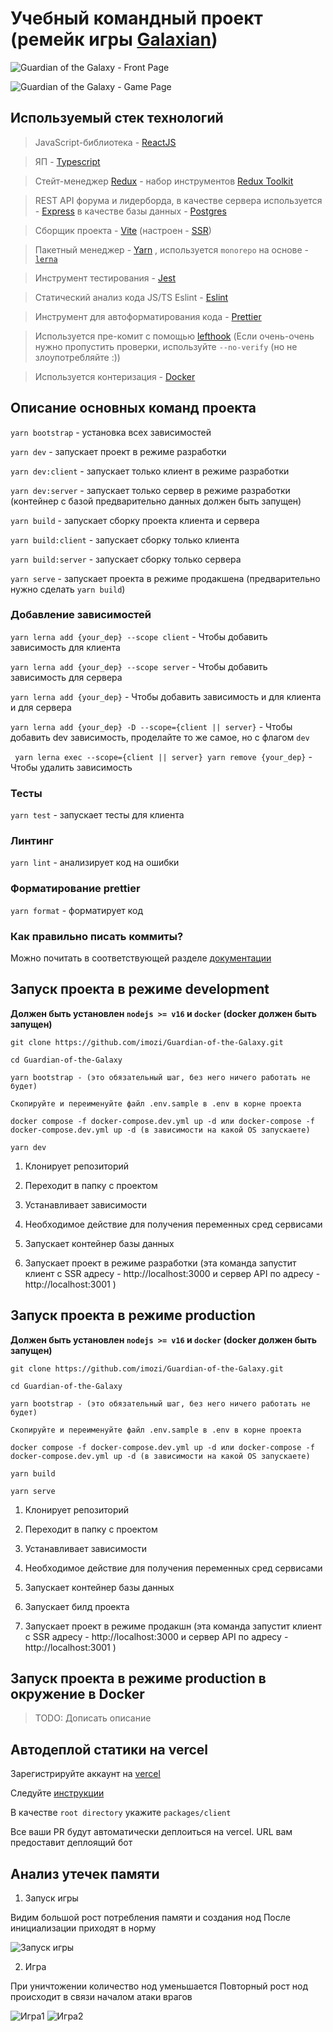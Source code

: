 # Учебный командный проект (ремейк игры [Galaxian](https://en.wikipedia.org/wiki/Galaxian))

![Guardian of the Galaxy - Front Page](https://user-images.githubusercontent.com/29326762/215745569-0d828deb-ffa9-4844-868e-faa37f9b9ee2.png)

![Guardian of the Galaxy - Game Page](https://user-images.githubusercontent.com/29326762/215745611-67c20a1c-e649-4bf0-ae15-fe7eece1b6ad.png)

## Используемый стек технологий

> JavaScript-библиотека - [ReactJS](https://reactjs.org/)

> ЯП - [Typescript](https://www.typescriptlang.org/)

> Стейт-менеджер [Redux](https://redux.js.org/) - набор инструментов [Redux Toolkit](https://redux-toolkit.js.org/)

> REST API форума и лидерборда, в качестве сервера используется - [Express](https://expressjs.com/) в качестве базы данных - [Postgres](https://www.postgresql.org/)

> Сборщик проекта - [Vite](https://vitejs.dev/) (настроен - [SSR](https://vitejs.dev/guide/ssr.html))

> Пакетный менеджер - [Yarn](https://yarnpkg.com/) , используется `monorepo` на основе - [`lerna`](https://github.com/lerna/lerna)

> Инструмент тестирования - [Jest](https://jestjs.io/)

> Статический анализ кода JS/TS Eslint - [Eslint](https://www.typescriptlang.org/)

> Инструмент для автоформатирования кода - [Prettier](https://prettier.io/)

> Используется пре-комит с помощью [lefthook](https://github.com/evilmartians/lefthook) (Если очень-очень нужно пропустить проверки, используйте `--no-verify` (но не злоупотребляйте :))

> Используется контеризация - [Docker](https://www.docker.com/)

## Описание основных команд проекта

`yarn bootstrap` - установка всех зависимостей

`yarn dev` - запускает проект в режиме разработки

`yarn dev:client` - запускает только клиент в режиме разработки

`yarn dev:server` - запускает только сервер в режиме разработки (контейнер с базой предварительно данных должен быть запущен)

`yarn build` - запускает сборку проекта клиента и сервера

`yarn build:client` - запускает сборку только клиента

`yarn build:server` - запускает сборку только сервера

`yarn serve` - запускает проекта в режиме продакшена (предварительно нужно сделать `yarn build`)

### Добавление зависимостей

`yarn lerna add {your_dep} --scope client` - Чтобы добавить зависимость для клиента

`yarn lerna add {your_dep} --scope server` - Чтобы добавить зависимость для сервера

`yarn lerna add {your_dep}` - Чтобы добавить зависимость и для клиента и для сервера

`yarn lerna add {your_dep} -D --scope={client || server}` - Чтобы добавить dev зависимость, проделайте то же самое, но с флагом `dev`

` yarn lerna exec --scope={client || server} yarn remove {your_dep}` - Чтобы удалить зависимость

### Тесты

`yarn test` - запускает тесты для клиента

### Линтинг

`yarn lint` - анализирует код на ошибки

### Форматирование prettier

`yarn format` - форматирует код

### Как правильно писать коммиты?

Можно почитать в соответствующей разделе [документации](docs/README.md)

## Запуск проекта в режиме development

**Должен быть установлен `nodejs >= v16` и `docker` (docker должен быть запущен)**

    git clone https://github.com/imozi/Guardian-of-the-Galaxy.git

    cd Guardian-of-the-Galaxy

    yarn bootstrap - (это обязательный шаг, без него ничего работать не будет)

    Скопируйте и переименуйте файл .env.sample в .env в корне проекта

    docker compose -f docker-compose.dev.yml up -d или docker-compose -f docker-compose.dev.yml up -d (в зависимости на какой OS запускаете)

    yarn dev

1. Клонирует репозиторий

2. Переходит в папку с проектом

3. Устанавливает зависимости
4. Необходимое действие для получения переменных сред сервисами

5. Запускает контейнер базы данных

6. Запускает проект в режиме разработки (эта команда запустит клиент с SSR адресу - http://localhost:3000 и сервер API по адресу - http://localhost:3001 )

## Запуск проекта в режиме production

**Должен быть установлен `nodejs >= v16` и `docker` (docker должен быть запущен)**

    git clone https://github.com/imozi/Guardian-of-the-Galaxy.git

    cd Guardian-of-the-Galaxy

    yarn bootstrap - (это обязательный шаг, без него ничего работать не будет)

    Скопируйте и переименуйте файл .env.sample в .env в корне проекта

    docker compose -f docker-compose.dev.yml up -d или docker-compose -f docker-compose.dev.yml up -d (в зависимости на какой OS запускаете)

    yarn build

    yarn serve

1. Клонирует репозиторий

2. Переходит в папку с проектом

3. Устанавливает зависимости
4. Необходимое действие для получения переменных сред сервисами

5. Запускает контейнер базы данных

6. Запускает билд проекта

7. Запускает проект в режиме продакшн (эта команда запустит клиент с SSR адресу - http://localhost:3000 и сервер API по адресу - http://localhost:3001 )

## Запуск проекта в режиме production в окружение в Docker

> TODO: Дописать описание

## Автодеплой статики на vercel

Зарегистрируйте аккаунт на [vercel](https://vercel.com/)

Следуйте [инструкции](https://vitejs.dev/guide/static-deploy.html#vercel-for-git)

В качестве `root directory` укажите `packages/client`

Все ваши PR будут автоматически деплоиться на vercel. URL вам предоставит деплоящий бот

## Анализ утечек памяти

1. Запуск игры

Видим большой рост потребления памяти и создания нод
После инициализации приходят в норму

![Запуск игры](https://user-images.githubusercontent.com/40211507/219857875-95e8aed1-5399-42f2-9eca-0abe6a31fd6f.png)

2. Игра

При уничтожении количество нод уменьшается
Повторный рост нод происходит в связи началом атаки врагов

![Игра1](https://user-images.githubusercontent.com/40211507/219859626-4b172998-0a40-40f6-a777-7aa2f2521da0.png)
![Игра2](https://user-images.githubusercontent.com/40211507/219858084-1ccc3daf-5c39-49b5-85e7-73d8f602c0cd.png)
